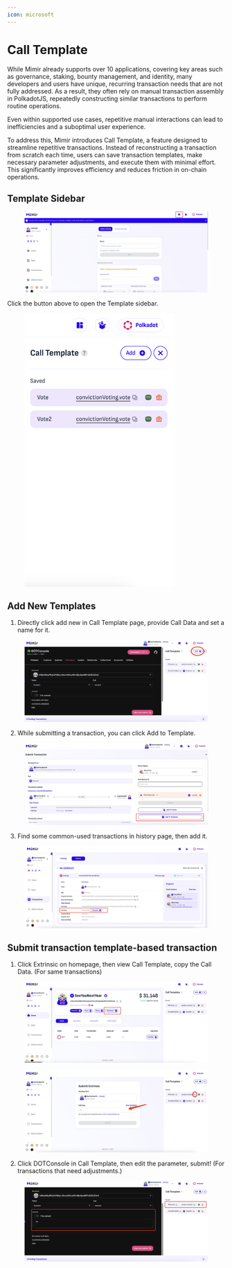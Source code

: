 ```yaml
---
icon: microsoft
---
```


# Call Template

While Mimir already supports over 10 applications, covering key areas such as governance, staking, bounty management, and identity, many developers and users have unique, recurring transaction needs that are not fully addressed. As a result, they often rely on manual transaction assembly in PolkadotJS, repeatedly constructing similar transactions to perform routine operations.

Even within supported use cases, repetitive manual interactions can lead to inefficiencies and a suboptimal user experience.

To address this, Mimir introduces Call Template, a feature designed to streamline repetitive transactions. Instead of reconstructing a transaction from scratch each time, users can save transaction templates, make necessary parameter adjustments, and execute them with minimal effort. This significantly improves efficiency and reduces friction in on-chain operations.

## Template Sidebar

<figure><img src=".gitbook/assets/image (31).png" alt=""><figcaption></figcaption></figure>

Click the button above to open the Template sidebar.

<figure><img src=".gitbook/assets/image (32).png" alt="" width="346"><figcaption></figcaption></figure>

## Add New Templates

1. Directly click add new in Call Template page, provide Call Data and set a name for it.

<figure><img src=".gitbook/assets/image (33).png" alt=""><figcaption></figcaption></figure>

2. While submitting a transaction, you can click Add to Template.

<figure><img src=".gitbook/assets/image (34).png" alt=""><figcaption></figcaption></figure>

3. Find some common-used transactions in history page, then add it.

<figure><img src=".gitbook/assets/image (35).png" alt=""><figcaption></figcaption></figure>

## Submit transaction template-based transaction

1. Click Extrinsic on homepage, then view Call Template, copy the Call Data. (For same transactions)

<figure><img src=".gitbook/assets/image (36).png" alt=""><figcaption></figcaption></figure>

<figure><img src=".gitbook/assets/image (38).png" alt=""><figcaption></figcaption></figure>

2. Click DOTConsole in Call Template, then edit the parameter, submit! (For transactions that need adjustments.)

<figure><img src=".gitbook/assets/image (39).png" alt=""><figcaption></figcaption></figure>
